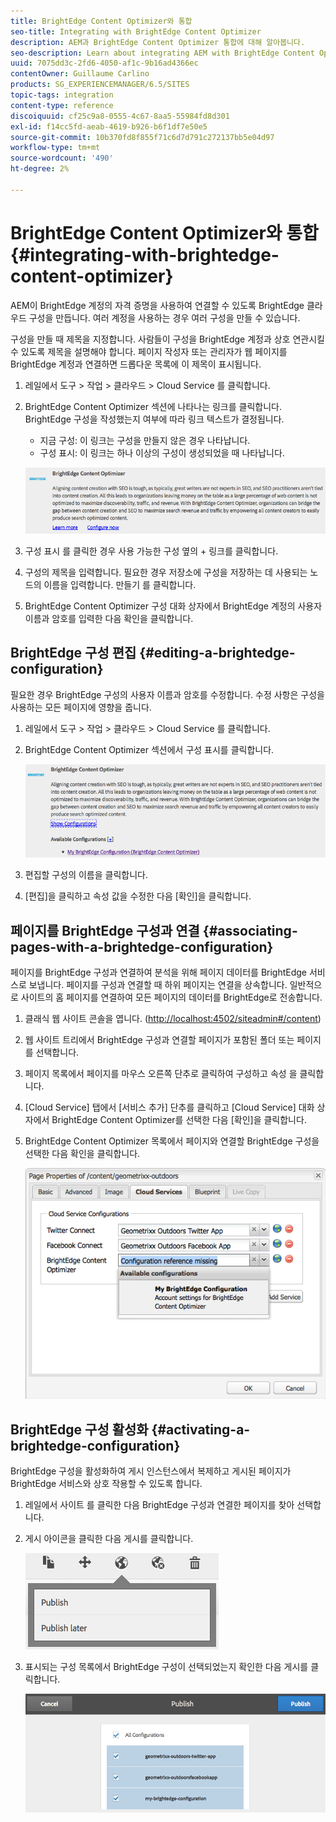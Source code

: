 ```yaml
---
title: BrightEdge Content Optimizer와 통합
seo-title: Integrating with BrightEdge Content Optimizer
description: AEM과 BrightEdge Content Optimizer 통합에 대해 알아봅니다.
seo-description: Learn about integrating AEM with BrightEdge Content Optimizer.
uuid: 7075dd3c-2fd6-4050-af1c-9b16ad4366ec
contentOwner: Guillaume Carlino
products: SG_EXPERIENCEMANAGER/6.5/SITES
topic-tags: integration
content-type: reference
discoiquuid: cf25c9a8-0555-4c67-8aa5-55984fd8d301
exl-id: f14cc5fd-aeab-4619-b926-b6f1df7e50e5
source-git-commit: 10b370fd8f855f71c6d7d791c272137bb5e04d97
workflow-type: tm+mt
source-wordcount: '490'
ht-degree: 2%

---
```


# BrightEdge Content Optimizer와 통합{#integrating-with-brightedge-content-optimizer}

AEM이 BrightEdge 계정의 자격 증명을 사용하여 연결할 수 있도록 BrightEdge 클라우드 구성을 만듭니다. 여러 계정을 사용하는 경우 여러 구성을 만들 수 있습니다.

구성을 만들 때 제목을 지정합니다. 사람들이 구성을 BrightEdge 계정과 상호 연관시킬 수 있도록 제목을 설명해야 합니다. 페이지 작성자 또는 관리자가 웹 페이지를 BrightEdge 계정과 연결하면 드롭다운 목록에 이 제목이 표시됩니다.

1. 레일에서 도구 > 작업 > 클라우드 > Cloud Service 를 클릭합니다.
1. BrightEdge Content Optimizer 섹션에 나타나는 링크를 클릭합니다. BrightEdge 구성을 작성했는지 여부에 따라 링크 텍스트가 결정됩니다.

   * 지금 구성: 이 링크는 구성을 만들지 않은 경우 나타납니다.
   * 구성 표시: 이 링크는 하나 이상의 구성이 생성되었을 때 나타납니다.

   ![chlimage_1-4](assets/chlimage_1-4a.png)

1. 구성 표시 를 클릭한 경우 사용 가능한 구성 옆의 + 링크를 클릭합니다.
1. 구성의 제목을 입력합니다. 필요한 경우 저장소에 구성을 저장하는 데 사용되는 노드의 이름을 입력합니다. 만들기 를 클릭합니다.
1. BrightEdge Content Optimizer 구성 대화 상자에서 BrightEdge 계정의 사용자 이름과 암호를 입력한 다음 확인을 클릭합니다.

## BrightEdge 구성 편집 {#editing-a-brightedge-configuration}

필요한 경우 BrightEdge 구성의 사용자 이름과 암호를 수정합니다. 수정 사항은 구성을 사용하는 모든 페이지에 영향을 줍니다.

1. 레일에서 도구 > 작업 > 클라우드 > Cloud Service 를 클릭합니다.
1. BrightEdge Content Optimizer 섹션에서 구성 표시를 클릭합니다.

   ![chlimage_1-5](assets/chlimage_1-5a.png)

1. 편집할 구성의 이름을 클릭합니다.
1. [편집]을 클릭하고 속성 값을 수정한 다음 [확인]을 클릭합니다.

## 페이지를 BrightEdge 구성과 연결 {#associating-pages-with-a-brightedge-configuration}

페이지를 BrightEdge 구성과 연결하여 분석을 위해 페이지 데이터를 BrightEdge 서비스로 보냅니다. 페이지를 구성과 연결할 때 하위 페이지는 연결을 상속합니다. 일반적으로 사이트의 홈 페이지를 연결하여 모든 페이지의 데이터를 BrightEdge로 전송합니다.

1. 클래식 웹 사이트 콘솔을 엽니다. ([http://localhost:4502/siteadmin#/content](http://localhost:4502/siteadmin#/content))
1. 웹 사이트 트리에서 BrightEdge 구성과 연결할 페이지가 포함된 폴더 또는 페이지를 선택합니다.
1. 페이지 목록에서 페이지를 마우스 오른쪽 단추로 클릭하여 구성하고 속성 을 클릭합니다.
1. [Cloud Service] 탭에서 [서비스 추가] 단추를 클릭하고 [Cloud Service] 대화 상자에서 BrightEdge Content Optimizer를 선택한 다음 [확인]을 클릭합니다.
1. BrightEdge Content Optimizer 목록에서 페이지와 연결할 BrightEdge 구성을 선택한 다음 확인을 클릭합니다.

   ![chlimage_1-6](assets/chlimage_1-6a.png)

## BrightEdge 구성 활성화 {#activating-a-brightedge-configuration}

BrightEdge 구성을 활성화하여 게시 인스턴스에서 복제하고 게시된 페이지가 BrightEdge 서비스와 상호 작용할 수 있도록 합니다.

1. 레일에서 사이트 를 클릭한 다음 BrightEdge 구성과 연결한 페이지를 찾아 선택합니다.
1. 게시 아이콘을 클릭한 다음 게시를 클릭합니다.

   ![chlimage_1-7](assets/chlimage_1-7a.png)

1. 표시되는 구성 목록에서 BrightEdge 구성이 선택되었는지 확인한 다음 게시를 클릭합니다.

   ![chlimage_1-8](assets/chlimage_1-8a.png)
